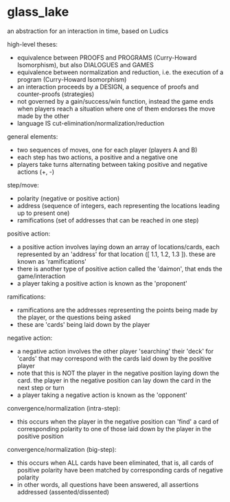 # glass_lake

an abstraction for an interaction in time, based on Ludics

high-level theses:

- equivalence between PROOFS and PROGRAMS (Curry-Howard Isomorphism), but also DIALOGUES and GAMES
- equivalence between normalization and reduction, i.e. the execution of a program (Curry-Howard Isomorphism)
- an interaction proceeds by a DESIGN, a sequence of proofs and counter-proofs (strategies)
- not governed by a gain/success/win function, instead the game ends when players reach a situation where one of them endorses the move made by the other
- language IS cut-elimination/normalization/reduction

general elements:

- two sequences of moves, one for each player (players A and B)
- each step has two actions, a positive and a negative one
- players take turns alternating between taking positive and negative actions (+, -)

step/move:

- polarity (negative or positive action)
- address (sequence of integers, each representing the locations leading up to present one)
- ramifications (set of addresses that can be reached in one step)


positive action:

- a positive action involves laying down an array of locations/cards, each represented by an 'address' for that location  ([ 1.1, 1.2, 1.3 ]). these are known as 'ramifications'
- there is another type of positive action called the 'daimon', that ends the game/interaction
- a player taking a positive action is known as the 'proponent'

ramifications:

- ramifications are the addresses representing the points being made by the player, or the questions being asked
- these are 'cards' being laid down by the player

negative action:

- a negative action involves the other player 'searching' their 'deck' for 'cards' that may correspond with the cards laid down by the positive player
- note that this is NOT the player in the negative position laying down the card. the player in the negative position can lay down the card in the next step or turn
- a player taking a negative action is known as the 'opponent'

convergence/normalization (intra-step):

- this occurs when the player in the negative position can 'find' a card of corresponding polarity to one of those laid down by the player in the positive position

convergence/normalization (big-step):

- this occurs when ALL cards have been eliminated, that is, all cards of positive polarity have been matched by corresponding cards of negative polarity
- in other words, all questions have been answered, all assertions addressed (assented/dissented)
